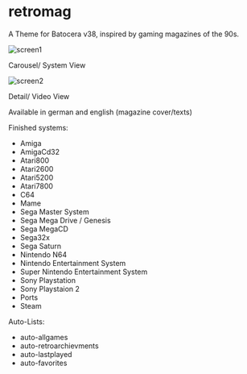 # retromag
A Theme for Batocera v38, inspired by gaming magazines of the 90s.

![screen1](https://github.com/Skarest/retromag/assets/155885036/64c7172b-378e-4992-809e-c5e196504f59)

Carousel/ System View

![screen2](https://github.com/Skarest/retromag/assets/155885036/d211bfc9-b81e-4070-8abf-2822ea73ec7f)

Detail/ Video View

Available in german and english (magazine cover/texts)

Finished systems:
- Amiga
- AmigaCd32
- Atari800
- Atari2600
- Atari5200
- Atari7800
- C64
- Mame
- Sega Master System
- Sega Mega Drive / Genesis
- Sega MegaCD
- Sega32x
- Sega Saturn
- Nintendo N64
- Nintendo Entertainment System
- Super Nintendo Entertainment System
- Sony Playstation
- Sony Playstaion 2
- Ports
- Steam

Auto-Lists:
- auto-allgames
- auto-retroarchievments
- auto-lastplayed
- auto-favorites
  
